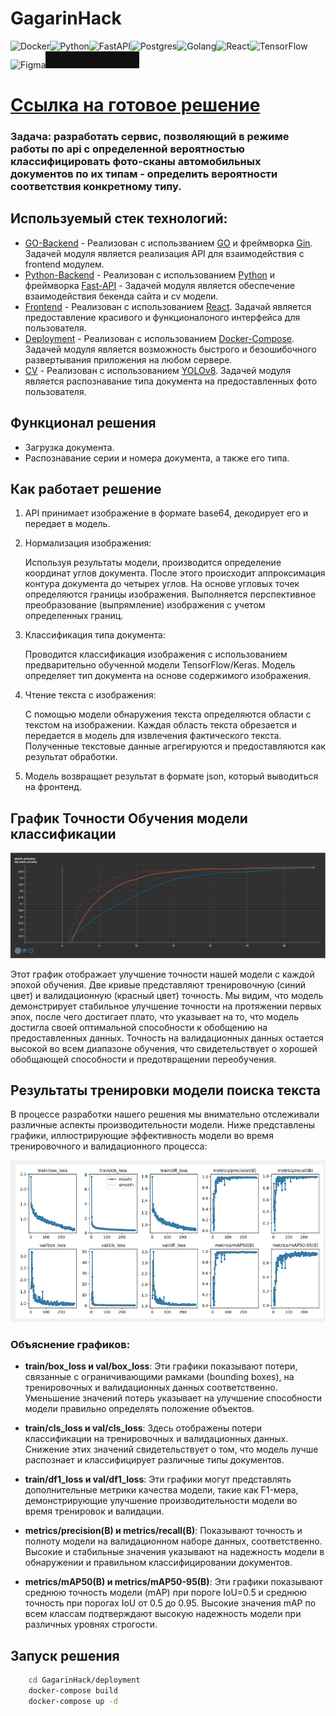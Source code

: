 # GagarinHack
![Docker](https://img.shields.io/badge/docker-%230db7ed.svg?style=for-the-badge&logo=docker&logoColor=white)![Python](https://img.shields.io/badge/python-3670A0?style=for-the-badge&logo=python&logoColor=ffdd54)![FastAPI](https://img.shields.io/badge/FastAPI-005571?style=for-the-badge&logo=fastapi)![Postgres](https://img.shields.io/badge/postgres-%23316192.svg?style=for-the-badge&logo=postgresql&logoColor=white)![Golang](https://img.shields.io/badge/go-%23007ACC.svg?style=for-the-badge&logo=go&logoColor=white)![React](https://img.shields.io/badge/react-%2320232a.svg?style=for-the-badge&logo=react&logoColor=%2361DAFB)![TensorFlow](https://img.shields.io/badge/tensorflow-%23007ACC.svg?style=for-the-badge&logo=tensorflow)![Figma](https://img.shields.io/badge/figma-%2320232a.svg?style=for-the-badge&logo=figma)<img src="https://raw.githubusercontent.com/ultralytics/assets/main/logo/Ultralytics_Logotype_Reverse.svg" width="150" height="auto" style="filter: invert(100%) sepia(100%) saturate(0%) hue-rotate(188deg) brightness(94%) contrast(88%);">



# [Ссылка на готовое решение](https://gagarin.shmyaks.ru/)

### Задача: разработать сервис, позволяющий в режиме работы по api с определенной вероятностью классифицировать фото-сканы автомобильных документов по их типам - определить вероятности соответствия конкретному типу.

## Используемый стек технологий:
- [GO-Backend](https://github.com/ultraevs/GagarinHack/tree/main/go-backend) - Реализован с использванием [GO](https://go.dev/) и фреймворка [Gin](https://github.com/gin-gonic/gin). Задачей модуля является реализация API для взаимодействия с frontend модулем.
- [Python-Backend](https://github.com/ultraevs/GagarinHack/tree/main/python-backend) - Реализован с использованием [Python](https://www.python.org/) и фреймворка [Fast-API](https://fastapi.tiangolo.com/ru/) - Задачей модуля является обеспечение взаимодействия бекенда сайта и cv модели.
- [Frontend](https://github.com/ultraevs/GagarinHack/tree/main/frontend) - Реализован с использованием [React](https://ru.legacy.reactjs.org/). Задачай является предоставление красивого и функционалоного интерфейса для пользователя.
- [Deployment](https://github.com/ultraevs/GagarinHack/tree/main/deployment) - Реализован с использованием [Docker-Compose](https://www.docker.com/). Задачей модуля является возможность быстрого и безошибочного развертывания приложения на любом сервере.
- [CV](https://github.com/ultraevs/GagarinHack/tree/main/python-backend/cv) - Реализован с использованием [YOLOv8](https://docs.ultralytics.com/ru/models/yolov8/). Задачей модуля является распознавание типа документа на предоставленных фото пользователя.

## Функционал решения

- Загрузка документа.
- Распознавание серии и номера документа, а также его типа.

## Как работает решение

1. API принимает изображение в формате base64, декодирует его и передает в модель.
2. Нормализация изображения:
   
   Используя результаты модели, производится определение координат углов документа.
   После этого происходит аппроксимация контура документа до четырех углов.
   На основе угловых точек определяются границы изображения.
   Выполняется перспективное преобразование (выпрямление) изображения с учетом определенных границ.
3. Классификация типа документа:

    Проводится классификация изображения с использованием предварительно обученной модели TensorFlow/Keras.
    Модель определяет тип документа на основе содержимого изображения.
4. Чтение текста с изображения:

    С помощью модели обнаружения текста определяются области с текстом на изображении.
    Каждая область текста обрезается и передается в модель для извлечения фактического текста.
    Полученные текстовые данные агрегируются и предоставляются как результат обработки.
5. Модель возвращает результат в формате json, который выводиться на фронтенд.


## График Точности Обучения модели классификации

![График Точности Обучения](images/image_2024-04-12_15-14-53.png)

Этот график отображает улучшение точности нашей модели с каждой эпохой обучения. Две кривые представляют тренировочную (синий цвет) и валидационную (красный цвет) точность. Мы видим, что модель демонстрирует стабильное улучшение точности на протяжении первых эпох, после чего достигает плато, что указывает на то, что модель достигла своей оптимальной способности к обобщению на предоставленных данных. Точность на валидационных данных остается высокой во всем диапазоне обучения, что свидетельствует о хорошей обобщающей способности и предотвращении переобучения.

## Результаты тренировки модели поиска текста

В процессе разработки нашего решения мы внимательно отслеживали различные аспекты производительности модели. Ниже представлены графики, иллюстрирующие эффективность модели во время тренировочного и валидационного процесса:

![График Модели Текста](images/image_2024-04-13_13-30-44.png)

### Объяснение графиков:

- **train/box_loss и val/box_loss**: Эти графики показывают потери, связанные с ограничивающими рамками (bounding boxes), на тренировочных и валидационных данных соответственно. Уменьшение значений потерь указывает на улучшение способности модели правильно определять положение объектов.

- **train/cls_loss и val/cls_loss**: Здесь отображены потери классификации на тренировочных и валидационных данных. Снижение этих значений свидетельствует о том, что модель лучше распознает и классифицирует различные типы документов.

- **train/df1_loss и val/df1_loss**: Эти графики могут представлять дополнительные метрики качества модели, такие как F1-мера, демонстрирующие улучшение производительности модели во время тренировок и валидации.

- **metrics/precision(B) и metrics/recall(B)**: Показывают точность и полноту модели на валидационном наборе данных, соответственно. Высокие и стабильные значения указывают на надежность модели в обнаружении и правильном классифицировании документов.

- **metrics/mAP50(B) и metrics/mAP50-95(B)**: Эти графики показывают среднюю точность модели (mAP) при пороге IoU=0.5 и среднюю точность при порогах IoU от 0.5 до 0.95. Высокие значения mAP по всем классам подтверждают высокую надежность модели при различных уровнях строгости.

## Запуск решения
```sh
    cd GagarinHack/deployment
    docker-compose build
    docker-compose up -d
```
